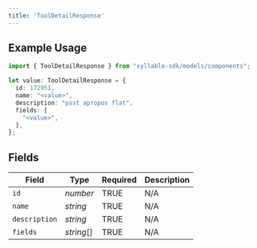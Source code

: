 ```yaml
---
title: 'ToolDetailResponse'
---
```


## Example Usage

```typescript
import { ToolDetailResponse } from "syllable-sdk/models/components";

let value: ToolDetailResponse = {
  id: 172951,
  name: "<value>",
  description: "psst apropos flat",
  fields: [
    "<value>",
  ],
};
```

## Fields

| Field              | Type               | Required           | Description        |
| ------------------ | ------------------ | ------------------ | ------------------ |
| `id`               | *number*           | TRUE | N/A                |
| `name`             | *string*           | TRUE | N/A                |
| `description`      | *string*           | TRUE | N/A                |
| `fields`           | *string*[]         | TRUE | N/A                |